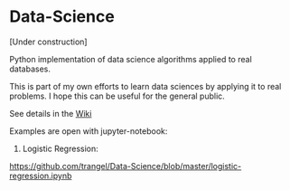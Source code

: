 # Data-Science

[Under construction]

Python implementation of data science algorithms applied to real databases.

This is part of my own efforts to learn data sciences by applying it to real problems.
I hope this can be useful for the general public.

See details in the <a href="https://github.com/trangel/Data-Science/wiki">Wiki</a>

Examples are open with jupyter-notebook:

1. Logistic Regression:

https://github.com/trangel/Data-Science/blob/master/logistic-regression.ipynb

